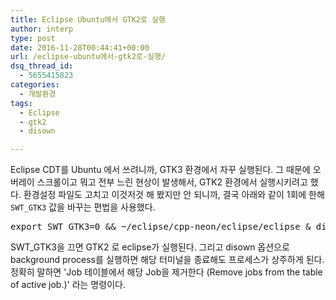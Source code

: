 ```yaml
---
title: Eclipse Ubuntu에서 GTK2로 실행
author: interp
type: post
date: 2016-11-28T00:44:41+00:00
url: /eclipse-ubuntu에서-gtk2로-실행/
dsq_thread_id:
  - 5655415823
categories:
  - 개발환경
tags:
  - Eclipse
  - gtk2
  - disown

---
```

Eclipse CDT를 Ubuntu 에서 쓰려니까, GTK3 환경에서 자꾸 실행된다. 그 때문에 오버레이 스크롤이고 뭐고 전부 느린 현상이 발생해서, GTK2 환경에서 실행시키려고 했다. 환경설정 파일도 고치고 이것저것 해 봤지만 안 되니까, 결국 아래와 같이 1회에 한해 `SWT_GTK3` 값을 바꾸는 편법을 사용했다.

<pre class="brush: bash; title: ; notranslate" title="">export SWT_GTK3=0 && ~/eclipse/cpp-neon/eclipse/eclipse & disown
</pre>

SWT_GTK3을 끄면 GTK2 로 eclipse가 실행된다. 그리고 disown 옵션으로 background process를 실행하면 해당 터미널을 종료해도 프로세스가 상주하게 된다. 정확히 말하면 'Job 테이블에서 해당 Job을 제거한다 (Remove jobs from the table of active job.)' 라는 명령이다.